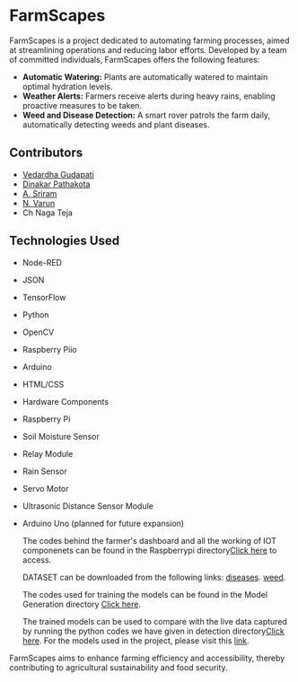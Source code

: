# FarmScapes

FarmScapes is a project dedicated to automating farming processes, aimed at streamlining operations and reducing labor efforts. Developed by a team of committed individuals, FarmScapes offers the following features:

- **Automatic Watering:** Plants are automatically watered to maintain optimal hydration levels.
- **Weather Alerts:** Farmers receive alerts during heavy rains, enabling proactive measures to be taken.
- **Weed and Disease Detection:** A smart rover patrols the farm daily, automatically detecting weeds and plant diseases.

## Contributors

- [Vedardha Gudapati](https://www.linkedin.com/in/vedardha-gudapati-a220022a8/)
- [Dinakar Pathakota](https://www.linkedin.com/in/dinakar-pathakota-32a823251/)
- [A. Sriram](https://www.linkedin.com/in/shreeram59/)
- [N. Varun](https://www.linkedin.com/in/naralasetty-varun-1579a6259/)
- Ch Naga Teja

## Technologies Used

- Node-RED
- JSON
- TensorFlow
- Python
- OpenCV
- Raspberry Piio
- Arduino
- HTML/CSS
- Hardware Components
- Raspberry Pi
- Soil Moisture Sensor
- Relay Module
- Rain Sensor
- Servo Motor
- Ultrasonic Distance Sensor Module
- Arduino Uno (planned for future expansion)

  The codes behind the farmer's dashboard and all the working of IOT componenets can be found in the Raspberrypi directory[Click here](https://github.com/dinakar0745/Eplor_Hackathon2k24_KLH_FramScape/tree/main/Raspberrypi) to access.

  DATASET can be downloaded from the following links:
  [diseases](https://www.kaggle.com/datasets/vipoooool/new-plant-diseases-dataset).
  [weed](https://www.kaggle.com/datasets/vinayakshanawad/weedcrop-image-dataset).

  The codes used for training the models can be found in the Model Generation directory [Click here](https://github.com/dinakar0745/Eplor_Hackathon2k24_KLH_FramScape/tree/main/Model%20Generation).

  The trained models can be used to compare with the live data captured by running the python codes we have given in detection directory[Click here](https://github.com/dinakar0745/Eplor_Hackathon2k24_KLH_FramScape/tree/main/detection).
For the models used in the project, please visit this [link](https://drive.google.com/drive/folders/1oDF3-2sQ_iRsZp4q76z0WoWyuMQdT_Df?usp=sharing).

FarmScapes aims to enhance farming efficiency and accessibility, thereby contributing to agricultural sustainability and food security.
